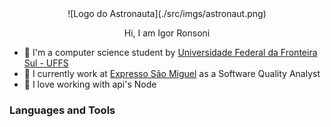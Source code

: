 <div align="center">![Logo do Astronauta](./src/imgs/astronaut.png)</div>
<p size="16" align="center">Hi, I am Igor Ronsoni</p>

- 🤖 I'm a computer science student by [Universidade Federal da Fronteira Sul - UFFS](https://www.uffs.edu.br/)
- 🔭 I currently work at [Expresso São Miguel](https://www.expressosaomiguel.com.br/) as a Software Quality Analyst
- 🚀 I love working with api's Node

### Languages and Tools
